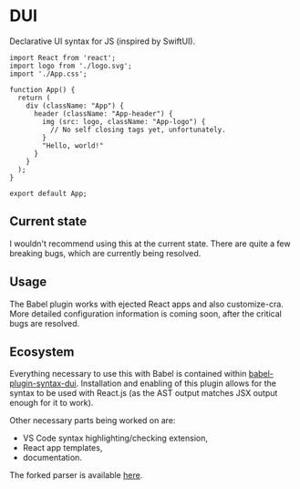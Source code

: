 # DUI

Declarative UI syntax for JS (inspired by SwiftUI).

```
import React from 'react';
import logo from './logo.svg';
import './App.css';

function App() {
  return (
    div (className: "App") {
      header (className: "App-header") {
        img (src: logo, className: "App-logo") {
          // No self closing tags yet, unfortunately.
        }
        "Hello, world!"
      }
    }
  );
}

export default App;
```

## Current state

I wouldn't recommend using this at the current state. There are quite a few breaking bugs, which are currently being resolved.

## Usage

The Babel plugin works with ejected React apps and also customize-cra. More detailed configuration information is coming soon, after the critical bugs are resolved.

## Ecosystem

Everything necessary to use this with Babel is contained within [babel-plugin-syntax-dui](https://github.com/mat-sz/babel-plugin-syntax-dui). Installation and enabling of this plugin allows for the syntax to be used with React.js (as the AST output matches JSX output enough for it to work).

Other necessary parts being worked on are:

* VS Code syntax highlighting/checking extension,
* React app templates,
* documentation.

The forked parser is available [here](https://github.com/mat-sz/babel/tree/master/packages/babel-parser).